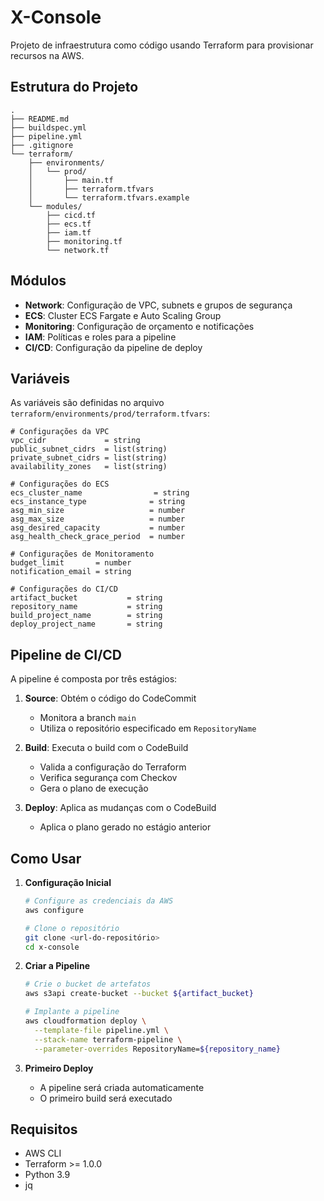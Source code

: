# X-Console

Projeto de infraestrutura como código usando Terraform para provisionar recursos na AWS.

## Estrutura do Projeto

```
.
├── README.md
├── buildspec.yml
├── pipeline.yml
├── .gitignore
└── terraform/
    ├── environments/
    │   └── prod/
    │       ├── main.tf
    │       ├── terraform.tfvars
    │       └── terraform.tfvars.example
    └── modules/
        ├── cicd.tf
        ├── ecs.tf
        ├── iam.tf
        ├── monitoring.tf
        └── network.tf
```

## Módulos

- **Network**: Configuração de VPC, subnets e grupos de segurança
- **ECS**: Cluster ECS Fargate e Auto Scaling Group
- **Monitoring**: Configuração de orçamento e notificações
- **IAM**: Políticas e roles para a pipeline
- **CI/CD**: Configuração da pipeline de deploy

## Variáveis

As variáveis são definidas no arquivo `terraform/environments/prod/terraform.tfvars`:

```hcl
# Configurações da VPC
vpc_cidr             = string
public_subnet_cidrs  = list(string)
private_subnet_cidrs = list(string)
availability_zones   = list(string)

# Configurações do ECS
ecs_cluster_name                = string
ecs_instance_type              = string
asg_min_size                   = number
asg_max_size                   = number
asg_desired_capacity           = number
asg_health_check_grace_period  = number

# Configurações de Monitoramento
budget_limit       = number
notification_email = string

# Configurações do CI/CD
artifact_bucket           = string
repository_name           = string
build_project_name        = string
deploy_project_name       = string
```

## Pipeline de CI/CD

A pipeline é composta por três estágios:

1. **Source**: Obtém o código do CodeCommit
   - Monitora a branch `main`
   - Utiliza o repositório especificado em `RepositoryName`

2. **Build**: Executa o build com o CodeBuild
   - Valida a configuração do Terraform
   - Verifica segurança com Checkov
   - Gera o plano de execução

3. **Deploy**: Aplica as mudanças com o CodeBuild
   - Aplica o plano gerado no estágio anterior

## Como Usar

1. **Configuração Inicial**
   ```bash
   # Configure as credenciais da AWS
   aws configure

   # Clone o repositório
   git clone <url-do-repositório>
   cd x-console
   ```

2. **Criar a Pipeline**
   ```bash
   # Crie o bucket de artefatos
   aws s3api create-bucket --bucket ${artifact_bucket}

   # Implante a pipeline
   aws cloudformation deploy \
     --template-file pipeline.yml \
     --stack-name terraform-pipeline \
     --parameter-overrides RepositoryName=${repository_name}
   ```

3. **Primeiro Deploy**
   - A pipeline será criada automaticamente
   - O primeiro build será executado

## Requisitos

- AWS CLI
- Terraform >= 1.0.0
- Python 3.9
- jq 
